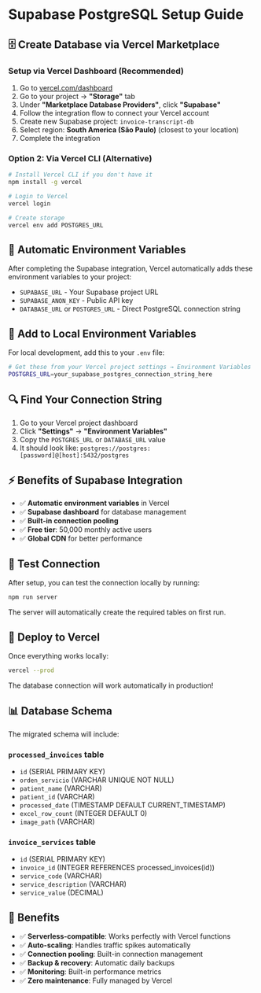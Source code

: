 # Supabase PostgreSQL Setup Guide

## 🗄️ Create Database via Vercel Marketplace

### Setup via Vercel Dashboard (Recommended)
1. Go to [vercel.com/dashboard](https://vercel.com/dashboard) 
2. Go to your project → **"Storage"** tab
3. Under **"Marketplace Database Providers"**, click **"Supabase"**
4. Follow the integration flow to connect your Vercel account
5. Create new Supabase project: `invoice-transcript-db`
6. Select region: **South America (São Paulo)** (closest to your location)
7. Complete the integration

### Option 2: Via Vercel CLI (Alternative)
```bash
# Install Vercel CLI if you don't have it
npm install -g vercel

# Login to Vercel
vercel login

# Create storage
vercel env add POSTGRES_URL
```

## 🔐 Automatic Environment Variables

After completing the Supabase integration, Vercel automatically adds these environment variables to your project:

- `SUPABASE_URL` - Your Supabase project URL
- `SUPABASE_ANON_KEY` - Public API key
- `DATABASE_URL` or `POSTGRES_URL` - Direct PostgreSQL connection string

## 📝 Add to Local Environment Variables

For local development, add this to your `.env` file:
```bash
# Get these from your Vercel project settings → Environment Variables
POSTGRES_URL=your_supabase_postgres_connection_string_here
```

## 🔍 Find Your Connection String

1. Go to your Vercel project dashboard
2. Click **"Settings"** → **"Environment Variables"**  
3. Copy the `POSTGRES_URL` or `DATABASE_URL` value
4. It should look like: `postgres://postgres:[password]@[host]:5432/postgres`

## ⚡ Benefits of Supabase Integration

- ✅ **Automatic environment variables** in Vercel
- ✅ **Supabase dashboard** for database management
- ✅ **Built-in connection pooling**
- ✅ **Free tier**: 50,000 monthly active users
- ✅ **Global CDN** for better performance

## 🧪 Test Connection

After setup, you can test the connection locally by running:
```bash
npm run server
```

The server will automatically create the required tables on first run.

## 🚀 Deploy to Vercel

Once everything works locally:
```bash
vercel --prod
```

The database connection will work automatically in production!

## 📊 Database Schema

The migrated schema will include:

### `processed_invoices` table
- `id` (SERIAL PRIMARY KEY)
- `orden_servicio` (VARCHAR UNIQUE NOT NULL)
- `patient_name` (VARCHAR)
- `patient_id` (VARCHAR) 
- `processed_date` (TIMESTAMP DEFAULT CURRENT_TIMESTAMP)
- `excel_row_count` (INTEGER DEFAULT 0)
- `image_path` (VARCHAR)

### `invoice_services` table  
- `id` (SERIAL PRIMARY KEY)
- `invoice_id` (INTEGER REFERENCES processed_invoices(id))
- `service_code` (VARCHAR)
- `service_description` (VARCHAR)
- `service_value` (DECIMAL)

## 🎯 Benefits

- ✅ **Serverless-compatible**: Works perfectly with Vercel functions
- ✅ **Auto-scaling**: Handles traffic spikes automatically  
- ✅ **Connection pooling**: Built-in connection management
- ✅ **Backup & recovery**: Automatic daily backups
- ✅ **Monitoring**: Built-in performance metrics
- ✅ **Zero maintenance**: Fully managed by Vercel
